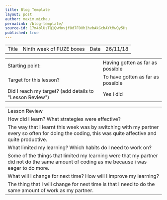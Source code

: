 ```yaml
---
title: Blog Template
layout: post
author: maxim.michau
permalink: /blog-template/
source-id: 17m4blUsTQ1QwMovjfOd7FOHh1hvbAkGchAYtMwQy5Hs
published: true
---
```

<table>
  <tr>
    <td>Title</td>
    <td> Ninth week of FUZE boxes</td>
    <td>Date</td>
    <td>26/11/18</td>
  </tr>
</table>


<table>
  <tr>
    <td>Starting point:</td>
    <td>Having gotten as far as possible</td>
  </tr>
  <tr>
    <td>Target for this lesson?</td>
    <td>To have gotten as far as possible</td>
  </tr>
  <tr>
    <td>Did I reach my target? 
(add details to "Lesson Review")</td>
    <td> Yes I did</td>
  </tr>
</table>


<table>
  <tr>
    <td>Lesson Review</td>
  </tr>
  <tr>
    <td>How did I learn? What strategies were effective? </td>
  </tr>
  <tr>
    <td>The way that I learnt this week was by switching with my partner every so often for doing the coding, this was quite affective and quite productive.</td>
  </tr>
  <tr>
    <td>What limited my learning? Which habits do I need to work on? </td>
  </tr>
  <tr>
    <td>Some of the things that limited my learning were that my partner did not do the same amount of coding as me because i was eager to do more.</td>
  </tr>
  <tr>
    <td>What will I change for next time? How will I improve my learning?</td>
  </tr>
  <tr>
    <td>The thing that I will change for next time is that I need to do the same amount of work as my partner.</td>
  </tr>
</table>


